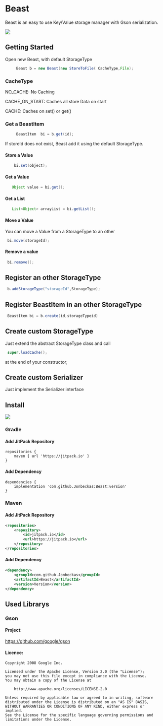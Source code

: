 # Beast
Beast is an easy to use Key/Value storage manager with Gson serialization.

[![](https://jitpack.io/v/Jonbeckas/Beast.svg)](https://jitpack.io/#Jonbeckas/Beast)

## Getting Started
Open new Beast, with default StorageType
```java
     Beast b = new Beast(new StoreToFile( CacheType,File);
```
### CacheType
NO_CACHE: No Caching

CACHE_ON_START: Caches all store Data on start

CACHE: Caches on set() or get()

### Get a BeastItem
```java
     BeastItem  bi = b.get(id);
```
If storeId does not exist, Beast add it using the default StorageType.
#### Store a Value
```java
    bi.set(object);
```

#### Get a Value
```java
   Object value = bi.get();
```
#### Get a List
```java
   List<Object> arrayList = bi.getList();
```
#### Move a Value
You can move a Value from a StorageType to an other
```java
 bi.move(storageId);
```

#### Remove a value
```java
 bi.remove();
```

## Register an other StorageType
```java
 b.addStorageType("storageId",StorageType);
```

## Register BeastItem in an other StorageType 
```java
 BeastItem bi = b.create(id,storageTypeid)
```

## Create custom StorageType
Just extend the abstract StorageType class and call 
```java
 super.loadCache();
```
at the end of your constructor;



## Create custom Serializer
Just implement the Serializer interface 

## Install
[![](https://jitpack.io/v/Jonbeckas/Beast.svg)](https://jitpack.io/#Jonbeckas/Beast)

### Gradle
#### Add JitPack Repository
``` 
repositories {
    maven { url 'https://jitpack.io' }
}
```

#### Add Dependency
```
dependencies {
    implementation 'com.github.Jonbeckas:Beast:version'
}
```

### Maven
#### Add JitPack Repository 
```xml
<repositories>
    <repository>
        <id>jitpack.io</id>
        <url>https://jitpack.io</url>
    </repository>
</repositories>
```

#### Add Dependency
```xml
<dependency>
    <groupId>com.github.Jonbeckas</groupId>
    <artifactId>Beast</artifactId>
    <version>Version</version>
</dependency>
```
## Used Librarys
### Gson
#### Project: 
https://github.com/google/gson
#### Licence:
```
Copyright 2008 Google Inc.

Licensed under the Apache License, Version 2.0 (the "License");
you may not use this file except in compliance with the License.
You may obtain a copy of the License at

    http://www.apache.org/licenses/LICENSE-2.0

Unless required by applicable law or agreed to in writing, software
distributed under the License is distributed on an "AS IS" BASIS,
WITHOUT WARRANTIES OR CONDITIONS OF ANY KIND, either express or implied.
See the License for the specific language governing permissions and
limitations under the License.
```
